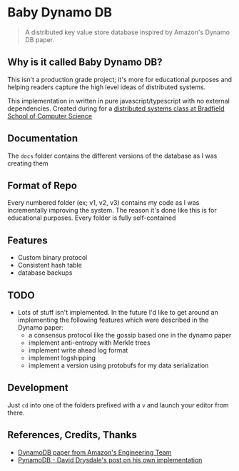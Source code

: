 # Baby Dynamo DB
> A distributed key value store database inspired by Amazon's Dynamo DB paper.

## Why is it called Baby Dynamo DB?
This isn't a production grade project; it's more for educational purposes and helping readers capture the high level ideas of distributed systems.

This implementation in written in pure javascript/typescript with no external dependencies.
Created during for a [distributed systems class at Bradfield School of Computer Science](https://bradfieldcs.com/courses/distributed-systems/)

## Documentation
The `docs` folder contains the different versions of the database as I was creating them

## Format of Repo
Every numbered folder (ex; v1, v2, v3) contains my code as I was incrementally improving the system. The reason it's done like this is for educational purposes. Every folder is fully self-contained


## Features
- Custom binary protocol
- Consistent hash table
- database backups


## TODO
- Lots of stuff isn't implemented. In the future I'd like to get around an implementing the following features which were described in the Dynamo paper:
  - a consensus protocol like the gossip based one in the dynamo paper
  - implement anti-entropy with Merkle trees
  - implement write ahead log format
  - implement logshipping 
  - implement a version using protobufs for my data serialization

## Development
Just `cd` into one of the folders prefixed with a `v` and launch your editor from there.

## References, Credits, Thanks
- [DynamoDB paper from Amazon's Engineering Team](http://s3.amazonaws.com/AllThingsDistributed/sosp/amazon-dynamo-sosp2007.pdf)
- [PynamoDB - David Drysdale's post on his own implementation](https://www.lurklurk.org/pynamo/pynamo.html)

